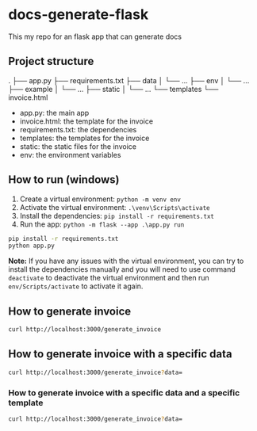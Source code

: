 # docs-generate-flask
This my repo for an flask app that can generate docs

## Project structure
.
├── app.py
├── requirements.txt
├── data
│   └── ...
├── env
│   └── ...
├── example
│   └── ...
├── static
│   └── ...
└── templates
    └── invoice.html

- app.py: the main app
- invoice.html: the template for the invoice
- requirements.txt: the dependencies
- templates: the templates for the invoice
- static: the static files for the invoice
- env: the environment variables

## How to run (windows)
1. Create a virtual environment: `python -m venv env`
2. Activate the virtual environment: `.\venv\Scripts\activate`
3. Install the dependencies: `pip install -r requirements.txt`
4. Run the app: `python -m flask --app .\app.py run`

```bash
pip install -r requirements.txt
python app.py
```

**Note:** If you have any issues with the virtual environment, you can try to install the dependencies manually and you will need to use command `deactivate` to deactivate the virtual environment and then run `env/Scripts/activate` to activate it again.

## How to generate invoice

```bash
curl http://localhost:3000/generate_invoice
```

## How to generate invoice with a specific data

```bash
curl http://localhost:3000/generate_invoice?data=
```
### How to generate invoice with a specific data and a specific template

```bash
curl http://localhost:3000/generate_invoice?data=
```
